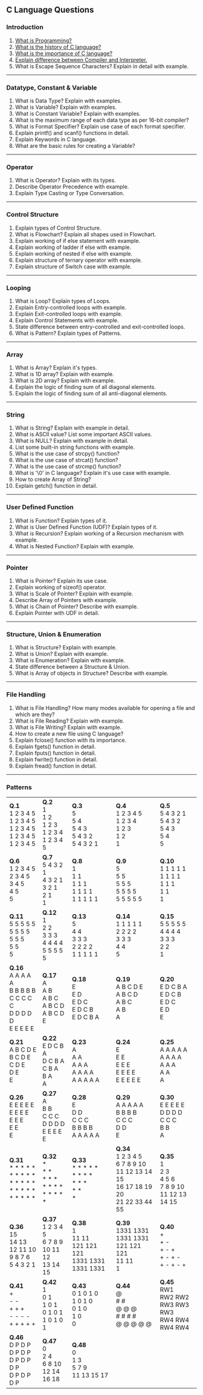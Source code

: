 ## C Language Questions

### Introduction
1. [What is Programming?](https://medium.com/@milankathiriya/what-is-programming-fe7a0dc39a7a)
2. [What is the history of C language?](https://medium.com/@milankathiriya/the-history-of-the-c-language-b9deb0155bf0)
3. [What is the importance of C language?](https://medium.com/@milankathiriya/importance-features-of-c-language-7fe80a1a754b)
4. [Explain difference between Compiler and Interpreter.](https://medium.com/@milankathiriya/translator-compiler-interpreter-522ce6b75e55)
5. What is Escape Sequence Characters? Explain in detail with example.

---

### Datatype, Constant & Variable
1. What is Data Type? Explain with examples.
2. What is Variable? Explain with examples.
3. What is Constant Variable? Explain with examples.
4. What is the maximum range of each data type as per 16-bit compiler?
5. What is Format Specifier? Explain use case of each format specifier.
6. Explain printf() and scanf() functions in detail.
7. Explain Keywords in C language.
8. What are the basic rules for creating a Variable?

---

### Operator
1. What is Operator? Explain with its types.
2. Describe Operator Precedence with example.
3. Explain Type Casting or Type Conversation.

---

### Control Structure
1. Explain types of Control Structure.
2. What is Flowchart? Explain all shapes used in Flowchart.
3. Explain working of if else statement with example.
4. Explain working of ladder if else with example.
5. Explain working of nested if else with example.
6. Explain structure of ternary operator with example.
7. Explain structure of Switch case with example.

---

### Looping
1. What is Loop? Explain types of Loops.
2. Explain Entry-controlled loops with example.
3. Explain Exit-controlled loops with example.
4. Explain Control Statements with example.
5. State difference between entry-controlled and exit-controlled loops.
6. What is Pattern? Explain types of Patterns.

---

### Array
1. What is Array? Explain it's types.
2. What is 1D array? Explain with example.
3. What is 2D array? Explain with example.
4. Explain the logic of finding sum of all diagonal elements.
5. Explain the logic of finding sum of all anti-diagonal elements.

---

### String
1. What is String? Explain with example in detail.
2. What is ASCII value? List some important ASCII values.
3. What is NULL? Explain with example in detail.
4. List some built-in string functions with example.
5. What is the use case of strcpy() function?
6. What is the use case of strcat() function?
7. What is the use case of strcmp() function?
8. What is '\0' in C language? Explain it's use case with example.
9. How to create Array of String?
10. Explain getch() function in detail.

---

### User Defined Function
1. What is Function? Explain types of it.
2. What is User Defined Function (UDF)? Explain types of it.
3. What is Recursion? Explain working of a Recursion mechanism with example.
4. What is Nested Function? Explain with example.

---

### Pointer
1. What is Pointer? Explain its use case.
2. Explain working of sizeof() operator.
3. What is Scale of Pointer? Explain with example.
4. Describe Array of Pointers with example.
5. What is Chain of Pointer? Describe with example.
6. Explain Pointer with UDF in detail.

---

### Structure, Union & Enumeration
1. What is Structure? Explain with example.
2. What is Union? Explain with example.
3. What is Enumeration? Explain with example.
4. State difference between a Structure & Union.
5. What is Array of objects in Structure? Describe with example.

---

### File Handling
1. What is File Handling? How many modes available for opening a file and which are they?
2. What is File Reading? Explain with example.
3. What is File Writing? Explain with example.
4. How to create a new file using C language?
5. Explain fclose() function with its importance.
6. Explain fgets() function in detail.
7. Explain fputs() function in detail.
8. Explain fwrite() function in detail.
9. Explain fread() function in detail.

---

### Patterns

<table>
  <tbody>
    <tr>
      <td>
        <b>Q.1</b> <br>
        1 2 3 4 5 <br>
        1 2 3 4 5 <br>
        1 2 3 4 5 <br>
        1 2 3 4 5 <br>
        1 2 3 4 5 <br>
      </td>
      <td>
        <b>Q.2</b> <br>
        1 <br>
        1 2 <br>
        1 2 3 <br>
        1 2 3 4 <br>
        1 2 3 4 5 <br>
      </td>
      <td>
        <b>Q.3</b> <br>
        5 <br>
        5 4 <br>
        5 4 3 <br>
        5 4 3 2 <br>
        5 4 3 2 1 <br>
      </td>
      <td>
        <b>Q.4</b> <br>
        1 2 3 4 5 <br>
        1 2 3 4 <br>
        1 2 3 <br>
        1 2 <br>
        1 <br>
      </td>
      <td>
        <b>Q.5</b> <br>
        5 4 3 2 1 <br>
        5 4 3 2 <br>
        5 4 3 <br>
        5 4 <br>
        5 <br>
      </td>
    </tr>
    <tr>
      <td>
        <b>Q.6</b> <br>
        1 2 3 4 5 <br>
        2 3 4 5 <br>
        3 4 5 <br>
        4 5 <br>
        5 <br>
      </td>
      <td>
        <b>Q.7</b> <br>
        5 4 3 2 1 <br>
        4 3 2 1 <br>
        3 2 1 <br>
        2 1 <br>
        1 <br>
      </td>
      <td>
        <b>Q.8</b> <br>
        1 <br>
        1 1 <br>
        1 1 1 <br>
        1 1 1 1 <br>
        1 1 1 1 1 <br>
      </td>
      <td>
        <b>Q.9</b> <br>
        5 <br>
        5 5 <br>
        5 5 5 <br>
        5 5 5 5 <br>
        5 5 5 5 5 <br>
      </td>
      <td>
        <b>Q.10</b> <br>
        1 1 1 1 1 <br>
        1 1 1 1 <br>
        1 1 1 <br>
        1 1 <br>
        1 <br>
      </td>
      </tr>
    <tr>
      <td>
        <b>Q.11</b> <br>
        5 5 5 5 5 <br>
        5 5 5 5 <br>
        5 5 5 <br>
        5 5 <br>
        5 <br>
      </td>
      <td>
        <b>Q.12</b> <br>
        1 <br>
        2 2 <br>
        3 3 3 <br>
        4 4 4 4 <br>
        5 5 5 5 5 <br>
      </td>
      <td>
        <b>Q.13</b> <br>
        5 <br>
        4 4 <br>
        3 3 3 <br>
        2 2 2 2 <br>
        1 1 1 1 1 <br>
      </td>
      <td>
        <b>Q.14</b> <br>
        1 1 1 1 1 <br>
        2 2 2 2 <br>
        3 3 3 <br>
        4 4 <br>
        5 <br>
      </td>
      <td>
        <b>Q.15</b> <br>
        5 5 5 5 5 <br>
        4 4 4 4 <br>
        3 3 3 <br>
        2 2 <br>
        1 <br>
      </td>
      </tr>
    <tr>
      <td>
        <b>Q.16</b> <br>
        A A A A A <br>
        B B B B B <br>
        C C C C C <br>
        D D D D D <br>
        E E E E E <br>
      </td>
      <td>
        <b>Q.17</b> <br>
        A <br>
        A B <br>
        A B C <br>
        A B C D <br>
        A B C D E <br>
      </td>
      <td>
        <b>Q.18</b> <br>
        E <br>
        E D <br>
        E D C <br>
        E D C B <br>
        E D C B A <br>
      </td>
      <td>
        <b>Q.19</b> <br>
        A B C D E <br>
        A B C D <br>
        A B C <br>
        A B <br>
        A <br>
      </td>
      <td>
        <b>Q.20</b> <br>
        E D C B A <br>
        E D C B <br>
        E D C <br>
        E D <br>
        E <br>
      </td>
        </tr>
    <tr>
      <td>
        <b>Q.21</b> <br>
        A B C D E <br>
        B C D E <br>
        C D E <br>
        D E <br>
        E <br>
      </td>
      <td>
        <b>Q.22</b> <br>
        E D C B A <br>
        D C B A <br> 
        C B A <br>
        B A <br>
        A <br>
      </td>
      <td>
        <b>Q.23</b> <br>
        A <br>
        A A <br>
        A A A <br>
        A A A A <br>
        A A A A A <br>
      </td>
      <td>
        <b>Q.24</b> <br>
        E <br>
        E E <br>
        E E E <br>
        E E E E <br>
        E E E E E <br>
      </td>
      <td>
        <b>Q.25</b> <br>
        A A A A A <br>
        A A A A <br>
        A A A <br>
        A A <br>
        A <br>
      </td>
      </tr>
    <tr>
      <td>
        <b>Q.26</b> <br>
        E E E E E <br>
        E E E E <br>
        E E E <br>
        E E <br>
        E <br>
      </td>
      <td>
        <b>Q.27</b> <br>
        A <br>
        B B <br>
        C C C <br>
        D D D D <br>
        E E E E E <br>
      </td>
      <td>
        <b>Q.28</b> <br>
        E <br>
        D D <br>
        C C C <br>
        B B B B <br>
        A A A A A <br>
      </td>
      <td>
        <b>Q.29</b> <br>
        A A A A A <br>
        B B B B <br>
        C C C <br>
        D D <br>
        E <br>
      </td>
      <td>
        <b>Q.30</b> <br>
        E E E E E <br>
        D D D D <br>
        C C C <br>
        B B <br>
        A <br>
      </td>
      </tr>
    <tr>
      <td>
        <b>Q.31</b> <br>
        * * * * * <br>
        * * * * * <br>
        * * * * * <br>
        * * * * * <br>
        * * * * * <br>
      </td>
      <td>
        <b>Q.32</b> <br>
        * <br>
        * * <br>
        * * * <br>
        * * * * <br>
        * * * * * <br>
      </td>
      <td>
        <b>Q.33</b> <br>
        * * * * * <br>
        * * * * <br>
        * * * <br>
        * * <br>
        * <br>
      </td>
      <td>
        <b>Q.34</b> <br>
        1 2 3 4 5 <br>
        6 7 8 9 10 <br>
        11 12 13 14 15 <br>
        16 17 18 19 20 <br>
        21 22 33 44 55 <br>
      </td>
      <td>
        <b>Q.35</b> <br>
        1 <br>
        2 3 <br>
        4 5 6 <br>
        7 8 9 10 <br>
        11 12 13 14 15 <br>
      </td>
    </tr>
    <tr>
      <td>
        <b>Q.36</b> <br>
        15 <br>
        14 13 <br>
        12 11 10 <br>
        9 8 7 6 <br>
        5 4 3 2 1 <br>
      </td>
      <td>
        <b>Q.37</b> <br>
        1 2 3 4 5 <br>
        6 7 8 9 <br>
        10 11 12 <br>
        13 14 <br>
        15 <br>
      </td>
      <td>
        <b>Q.38</b> <br>
        1 <br>
        11 11 <br>
        121 121 121 <br>
        1331 1331 1331 1331 <br>
      </td>
      <td>
        <b>Q.39</b> <br>
        1331 1331 1331 1331 <br>
        121 121 121 <br>
        11 11 <br>
        1 <br>
      </td>
      <td>
        <b>Q.40</b> <br>
        + <br>
        + - <br>
        + - + <br>
        + - + - <br>
        + - + - + <br>
      </td>
      </tr>
    <tr>
      <td>
        <b>Q.41</b> <br>
        + <br>
        - - <br>
        + + + <br>
        - - - - <br>
        + + + + + <br>
      </td>
      <td>
        <b>Q.42</b> <br>
        1 <br>
        0 1 <br>
        1 0 1 <br>
        0 1 0 1 <br>
        1 0 1 0 1 <br>
      </td>
      <td>
        <b>Q.43</b> <br>
        0 1 0 1 0 <br>
        1 0 1 0 <br>
        0 1 0 <br>
        1 0 <br>
        0 <br>
      </td>
      <td>
        <b>Q.44</b> <br>
        @ <br>
        # # <br>
        @ @ @ <br>
        # # # # <br>
        @ @ @ @ @ <br>
      </td>
      <td>
        <b>Q.45</b> <br>
        RW1 <br>
        RW2 RW2 <br>
        RW3 RW3 RW3 <br>
        RW4 RW4 RW4 RW4 <br>
      </td>
    </tr>
    <tr>
      <td>
        <b>Q.46</b> <br>
        D P D P D P D P <br>
        D P D P D P <br>
        D P D P <br>
        D P <br>
      </td>
      <td>
        <b>Q.47</b> <br>
        0 <br>
        2 4 <br>
        6 8 10 <br>
        12 14 16 18 <br>
      </td>
       <td>
        <b>Q.48</b> <br>
        0 <br>
        1 3 <br>
        5 7 9 <br>
        11 13 15 17 <br>
      </td>
    </tr>
  </tbody>
</table>
